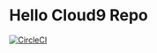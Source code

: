 # Hello Cloud9 Repo

[![CircleCI](https://dl.circleci.com/status-badge/img/gh/shubham0297/Cloud9/tree/main.svg?style=svg)](https://dl.circleci.com/status-badge/redirect/gh/shubham0297/Cloud9/tree/main)